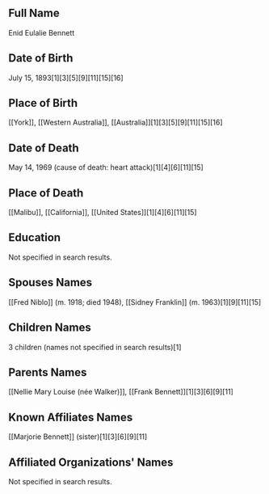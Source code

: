 ## Full Name
Enid Eulalie Bennett

## Date of Birth
July 15, 1893[1][3][5][9][11][15][16]

## Place of Birth
[[York]], [[Western Australia]], [[Australia]][1][3][5][9][11][15][16]

## Date of Death
May 14, 1969 (cause of death: heart attack)[1][4][6][11][15]

## Place of Death
[[Malibu]], [[California]], [[United States]][1][4][6][11][15]

## Education
Not specified in search results.

## Spouses Names
[[Fred Niblo]] (m. 1918; died 1948), [[Sidney Franklin]] (m. 1963)[1][9][11][15]

## Children Names
3 children (names not specified in search results)[1]

## Parents Names
[[Nellie Mary Louise (née Walker)]], [[Frank Bennett]][1][3][6][9][11]

## Known Affiliates Names
[[Marjorie Bennett]] (sister)[1][3][6][9][11]

## Affiliated Organizations' Names
Not specified in search results.

